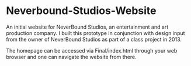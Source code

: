 # Neverbound-Studios-Website

An initial website for NeverBound Studios, an entertainment and art production company.  I built this prototype in conjunction with design input from the owner of NeverBound Studios as part of a class project in 2013.

The homepage can be accessed via Final/index.html through your web browser and one can navigate the website from there.
